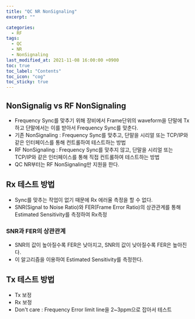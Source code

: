 ```yaml
---
title: "QC NR NonSignaling"
excerpt: ""

categories:
  - RF
tags:
  - QC
  - NR
  - NonSignaling
last_modified_at: 2021-11-08 16:00:00 +0900
toc: true
toc_label: "Contents"
toc_icon: "cog"
toc_sticky: true
---
```


## NonSignalig vs RF NonSignaling

- Frequency Sync를 맞추기 위해 장비에서 Frame단위의 waveform을 단말에 Tx하고 단말에서는 이를 받아서 Frequency Sync를 맞춘다.
- 기존 NonSignaling : Frequency Sync를 맞추고, 단말을 시리얼 또는 TCP/IP와 같은 인터페이스를 통해 컨트롤하여 테스트하는 방법
- RF NonSignaling : Frequency Sync를 맞추지 않고, 단말을 시리얼 또는 TCP/IP와 같은 인터페이스를 통해 직접 컨트롤하여 테스트하는 방법
- QC NR부터는 RF NonSignaling만 지원을 한다.

## Rx 테스트 방법

- Sync를 맞추는 작업이 없기 때문에 Rx 에러율 측정을 할 수 없다.
- SNR(Signal to Noise Ratio)와 FER(Frame Error Ratio)의 상관관계를 통해 Estimated Sensitivity를 측정하여 Rx측정

### SNR과 FER의 상관관계

- SNR의 값이 높아질수록 FER은 낮아지고, SNR의 값이 낮아질수록 FER은 높아진다.
- 이 알고리즘을 이용하여 Estimated Sensitivity를 측정한다.

## Tx 테스트 방법

- Tx 보정
- Rx 보정
- Don't care : Frequency Error limit line을 2~3ppm으로 잡아서 테스트

